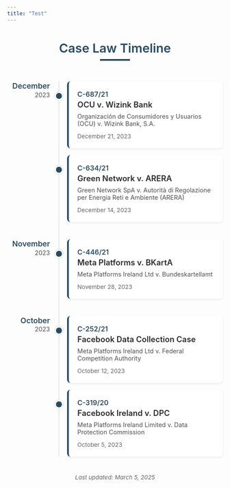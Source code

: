 ```yaml
---
title: "Test"
---
```

<div class="timeline-container" style="
  font-family: 'IBM Plex Sans', -apple-system, BlinkMacSystemFont, sans-serif;
  max-width: 100%;
  margin: 2rem 0;
  position: relative;">
  <div class="timeline-header" style="
    text-align: center;
    margin-bottom: 3rem;
    position: relative;
  ">
    <h2 style="
      font-size: 1.8rem;
      font-weight: 600;
      color: #284b63;
      margin-bottom: 0.5rem;
    ">Case Law Timeline</h2>
    <div style="
      height: 4px;
      width: 70px;
      background-color: #284b63;
      margin: 0 auto;
    "></div>
  </div>
  <div class="timeline-groups" style="
    position: relative;
  ">
    <div class="timeline-line" style="
      position: absolute;
      left: 120px;
      top: 0;
      bottom: 0;
      width: 2px;
      background-color: #e5e5e5;
      z-index: 0;
    "></div>
    <div class="timeline-group" style="
      margin-bottom: 2.5rem;
      position: relative;
    ">
      <div class="timeline-month" style="
        position: absolute;
        left: 0;
        top: 0;
        width: 100px;
        text-align: right;
        padding-right: 20px;
      ">
        <h3 style="
          font-size: 1.1rem;
          font-weight: 600;
          color: #284b63;
          margin: 0;
        ">December</h3>
        <div style="
          font-size: 0.9rem;
          color: #4e4e4e;
          margin-top: 0.1rem;
        ">2023</div>
      </div>
      <div class="timeline-items" style="
        margin-left: 140px;
      ">
        <div class="timeline-item" style="
          background-color: #fff;
          border-radius: 8px;
          padding: 1.25rem;
          margin-bottom: 1rem;
          box-shadow: 0 2px 5px rgba(0,0,0,0.08);
          border-left: 4px solid #284b63;
          position: relative;
        ">
          <!-- Dot on timeline -->
          <div class="timeline-dot" style="
            position: absolute;
            left: -33px;
            top: 24px;
            width: 14px;
            height: 14px;
            border-radius: 50%;
            background-color: #284b63;
            border: 3px solid #fff;
            box-shadow: 0 0 0 1px #e5e5e5;
            z-index: 1;
          "></div>
          <div class="case-number" style="
            font-size: 1rem;
            font-weight: 600;
            color: #284b63;
            margin-bottom: 0.2rem;
          ">C-687/21</div>
          <div class="case-title" style="
            font-size: 1.15rem;
            font-weight: 600;
            margin-bottom: 0.5rem;
            color: #2b2b2b;
          ">OCU v. Wizink Bank</div>
          <div class="case-parties" style="
            font-size: 0.9rem;
            color: #4e4e4e;
          ">Organización de Consumidores y Usuarios (OCU) v. Wizink Bank, S.A.</div>
          <div class="case-date" style="
            margin-top: 0.8rem;
            font-size: 0.85rem;
            color: #646464;
          ">December 21, 2023</div>
        </div>
        <div class="timeline-item" style="
          background-color: #fff;
          border-radius: 8px;
          padding: 1.25rem;
          margin-bottom: 1rem;
          box-shadow: 0 2px 5px rgba(0,0,0,0.08);
          border-left: 4px solid #284b63;
          position: relative;
        ">
          <div class="timeline-dot" style="
            position: absolute;
            left: -33px;
            top: 24px;
            width: 14px;
            height: 14px;
            border-radius: 50%;
            background-color: #284b63;
            border: 3px solid #fff;
            box-shadow: 0 0 0 1px #e5e5e5;
            z-index: 1;
          "></div>
          <div class="case-number" style="
            font-size: 1rem;
            font-weight: 600;
            color: #284b63;
            margin-bottom: 0.2rem;
          ">C-634/21</div>
          <div class="case-title" style="
            font-size: 1.15rem;
            font-weight: 600;
            margin-bottom: 0.5rem;
            color: #2b2b2b;
          ">Green Network v. ARERA</div>
          <div class="case-parties" style="
            font-size: 0.9rem;
            color: #4e4e4e;
          ">Green Network SpA v. Autorità di Regolazione per Energia Reti e Ambiente (ARERA)</div>
          <div class="case-date" style="
            margin-top: 0.8rem;
            font-size: 0.85rem;
            color: #646464;
          ">December 14, 2023</div>
        </div>
      </div>
    </div>
    <div class="timeline-group" style="
      margin-bottom: 2.5rem;
      position: relative;
    ">
      <div class="timeline-month" style="
        position: absolute;
        left: 0;
        top: 0;
        width: 100px;
        text-align: right;
        padding-right: 20px;
      ">
        <h3 style="
          font-size: 1.1rem;
          font-weight: 600;
          color: #284b63;
          margin: 0;
        ">November</h3>
        <div style="
          font-size: 0.9rem;
          color: #4e4e4e;
          margin-top: 0.1rem;
        ">2023</div>
      </div>
      <div class="timeline-items" style="
        margin-left: 140px;
      ">
        <div class="timeline-item" style="
          background-color: #fff;
          border-radius: 8px;
          padding: 1.25rem;
          margin-bottom: 1rem;
          box-shadow: 0 2px 5px rgba(0,0,0,0.08);
          border-left: 4px solid #284b63;
          position: relative;
        ">
          <!-- Dot on timeline -->
          <div class="timeline-dot" style="
            position: absolute;
            left: -33px;
            top: 24px;
            width: 14px;
            height: 14px;
            border-radius: 50%;
            background-color: #284b63;
            border: 3px solid #fff;
            box-shadow: 0 0 0 1px #e5e5e5;
            z-index: 1;
          "></div>
          <div class="case-number" style="
            font-size: 1rem;
            font-weight: 600;
            color: #284b63;
            margin-bottom: 0.2rem;
          ">C-446/21</div>
          <div class="case-title" style="
            font-size: 1.15rem;
            font-weight: 600;
            margin-bottom: 0.5rem;
            color: #2b2b2b;
          ">Meta Platforms v. BKartA</div>
          <div class="case-parties" style="
            font-size: 0.9rem;
            color: #4e4e4e;
          ">Meta Platforms Ireland Ltd v. Bundeskartellamt</div>
          <div class="case-date" style="
            margin-top: 0.8rem;
            font-size: 0.85rem;
            color: #646464;
          ">November 28, 2023</div>
        </div>
      </div>
    </div>
    <div class="timeline-group" style="
      margin-bottom: 2.5rem;
      position: relative;
    ">
      <div class="timeline-month" style="
        position: absolute;
        left: 0;
        top: 0;
        width: 100px;
        text-align: right;
        padding-right: 20px;
      ">
        <h3 style="
          font-size: 1.1rem;
          font-weight: 600;
          color: #284b63;
          margin: 0;
        ">October</h3>
        <div style="
          font-size: 0.9rem;
          color: #4e4e4e;
          margin-top: 0.1rem;
        ">2023</div>
      </div>
      <div class="timeline-items" style="
        margin-left: 140px;
      ">
        <div class="timeline-item" style="
          background-color: #fff;
          border-radius: 8px;
          padding: 1.25rem;
          margin-bottom: 1rem;
          box-shadow: 0 2px 5px rgba(0,0,0,0.08);
          border-left: 4px solid #284b63;
          position: relative;
        ">
          <!-- Dot on timeline -->
          <div class="timeline-dot" style="
            position: absolute;
            left: -33px;
            top: 24px;
            width: 14px;
            height: 14px;
            border-radius: 50%;
            background-color: #284b63;
            border: 3px solid #fff;
            box-shadow: 0 0 0 1px #e5e5e5;
            z-index: 1;
          "></div>
                  <div class="case-number" style="
            font-size: 1rem;
            font-weight: 600;
            color: #284b63;
            margin-bottom: 0.2rem;
          ">C-252/21</div>
          <div class="case-title" style="
            font-size: 1.15rem;
            font-weight: 600;
            margin-bottom: 0.5rem;
            color: #2b2b2b;
          ">Facebook Data Collection Case</div>
          <div class="case-parties" style="
            font-size: 0.9rem;
            color: #4e4e4e;
          ">Meta Platforms Ireland Ltd v. Federal Competition Authority</div>
          <div class="case-date" style="
            margin-top: 0.8rem;
            font-size: 0.85rem;
            color: #646464;
          ">October 12, 2023</div>
        </div>
        <!-- Case item -->
        <div class="timeline-item" style="
          background-color: #fff;
          border-radius: 8px;
          padding: 1.25rem;
          margin-bottom: 1rem;
          box-shadow: 0 2px 5px rgba(0,0,0,0.08);
          border-left: 4px solid #284b63;
          position: relative;
        ">
          <div class="timeline-dot" style="
            position: absolute;
            left: -33px;
            top: 24px;
            width: 14px;
            height: 14px;
            border-radius: 50%;
            background-color: #284b63;
            border: 3px solid #fff;
            box-shadow: 0 0 0 1px #e5e5e5;
            z-index: 1;
          "></div>
          <div class="case-number" style="
            font-size: 1rem;
            font-weight: 600;
            color: #284b63;
            margin-bottom: 0.2rem;
          ">C-319/20</div>
          <div class="case-title" style="
            font-size: 1.15rem;
            font-weight: 600;
            margin-bottom: 0.5rem;
            color: #2b2b2b;
          ">Facebook Ireland v. DPC</div>
          <div class="case-parties" style="
            font-size: 0.9rem;
            color: #4e4e4e;
          ">Meta Platforms Ireland Limited v. Data Protection Commission</div>
          <div class="case-date" style="
            margin-top: 0.8rem;
            font-size: 0.85rem;
            color: #646464;
          ">October 5, 2023</div>
        </div>
      </div>
    </div>
  </div>
  <div class="timeline-footer" style="
    margin-top: 2rem;
    text-align: center;
    font-size: 0.85rem;
    color: #646464;
    font-style: italic;
  ">
    Last updated: March 5, 2025
  </div>
</div>
<style>
@media screen and (max-width: 768px) {
  .timeline-line {
    left: 20px !important;
  }
  .timeline-month {
    position: relative !important;
    text-align: left !important;
    padding-left: 40px !important;
    margin-bottom: 1rem !important;
    width: auto !important;
  }
.timeline-items {
    margin-left: 40px !important;
  }
    .timeline-dot {
    left: -33px !important;
  }
}
</style>